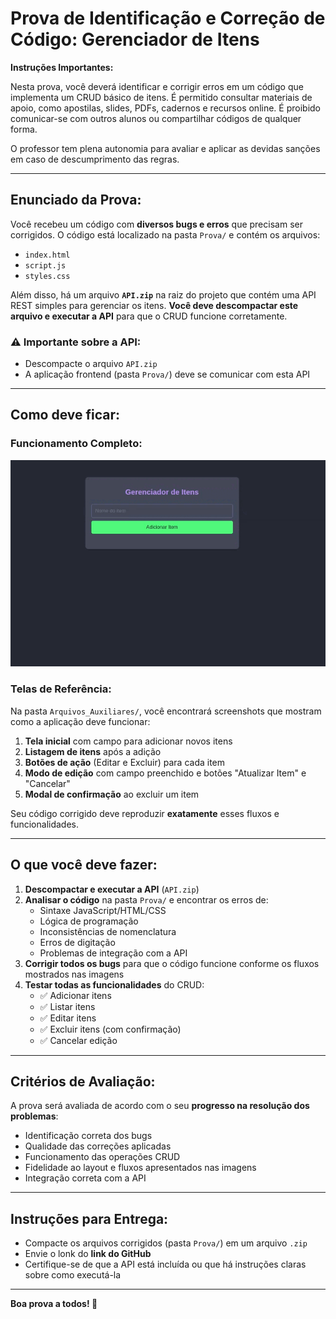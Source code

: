 # Prova de Identificação e Correção de Código: Gerenciador de Itens

**Instruções Importantes:**

Nesta prova, você deverá identificar e corrigir erros em um código que implementa um CRUD básico de itens. É permitido consultar materiais de apoio, como apostilas, slides, PDFs, cadernos e recursos online. É proibido comunicar-se com outros alunos ou compartilhar códigos de qualquer forma.

O professor tem plena autonomia para avaliar e aplicar as devidas sanções em caso de descumprimento das regras.

---

## Enunciado da Prova:

Você recebeu um código com **diversos bugs e erros** que precisam ser corrigidos. O código está localizado na pasta `Prova/` e contém os arquivos:

- `index.html`
- `script.js`
- `styles.css`

Além disso, há um arquivo **`API.zip`** na raiz do projeto que contém uma API REST simples para gerenciar os itens. **Você deve descompactar este arquivo e executar a API** para que o CRUD funcione corretamente.

### ⚠️ Importante sobre a API:

- Descompacte o arquivo `API.zip`
- A aplicação frontend (pasta `Prova/`) deve se comunicar com esta API

---

## Como deve ficar:

### Funcionamento Completo:

![Como deve Ficar](https://github.com/Desenvolvimento-WEB-I-2024-2-Ensi-Medio/Prova1/blob/main/Arquivos/Funcional.gif?raw=true)

### Telas de Referência:

Na pasta `Arquivos_Auxiliares/`, você encontrará screenshots que mostram como a aplicação deve funcionar:

1. **Tela inicial** com campo para adicionar novos itens
2. **Listagem de itens** após a adição
3. **Botões de ação** (Editar e Excluir) para cada item
4. **Modo de edição** com campo preenchido e botões "Atualizar Item" e "Cancelar"
5. **Modal de confirmação** ao excluir um item

Seu código corrigido deve reproduzir **exatamente** esses fluxos e funcionalidades.

---

## O que você deve fazer:

1. **Descompactar e executar a API** (`API.zip`)
2. **Analisar o código** na pasta `Prova/` e encontrar os erros de:
   - Sintaxe JavaScript/HTML/CSS
   - Lógica de programação
   - Inconsistências de nomenclatura
   - Erros de digitação
   - Problemas de integração com a API
3. **Corrigir todos os bugs** para que o código funcione conforme os fluxos mostrados nas imagens
4. **Testar todas as funcionalidades** do CRUD:
   - ✅ Adicionar itens
   - ✅ Listar itens
   - ✅ Editar itens
   - ✅ Excluir itens (com confirmação)
   - ✅ Cancelar edição

---

## Critérios de Avaliação:

A prova será avaliada de acordo com o seu **progresso na resolução dos problemas**:

- Identificação correta dos bugs
- Qualidade das correções aplicadas
- Funcionamento das operações CRUD
- Fidelidade ao layout e fluxos apresentados nas imagens
- Integração correta com a API

---

## Instruções para Entrega:

- Compacte os arquivos corrigidos (pasta `Prova/`) em um arquivo `.zip`
- Envie o lonk do **link do GitHub**
- Certifique-se de que a API está incluída ou que há instruções claras sobre como executá-la

---

**Boa prova a todos! 🚀**
